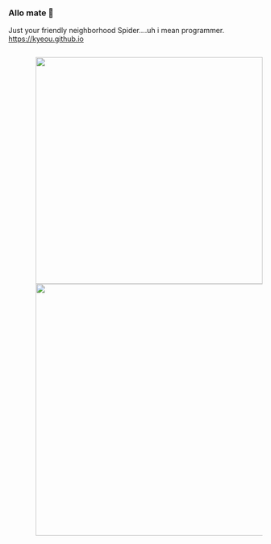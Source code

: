 ### Allo mate 👋

<!--
**kyeou/kyeou** is a ✨ _special_ ✨ repository because its `README.md` (this file) appears on your GitHub profile.

Here are some ideas to get you started:

- 🔭 I’m currently working on ...
- 🌱 I’m currently learning ...
- 👯 I’m looking to collaborate on ...
- 🤔 I’m looking for help with ...
- 💬 Ask me about ...
- 📫 How to reach me: ...
- 😄 Pronouns: ...
- ⚡ Fun fact: ...
-->




Just your friendly neighborhood Spider....uh i mean programmer.
<br>https://kyeou.github.io</br>



<p style = "width: 450px; float: right;" >
   <img src = "https://github-readme-stats.vercel.app/api?username=kyeou&show_icons=true&theme=merko" width = 450>
   <img src = "https://github-readme-streak-stats.herokuapp.com?user=kyeou&theme=merko" width = 500>
</p>
